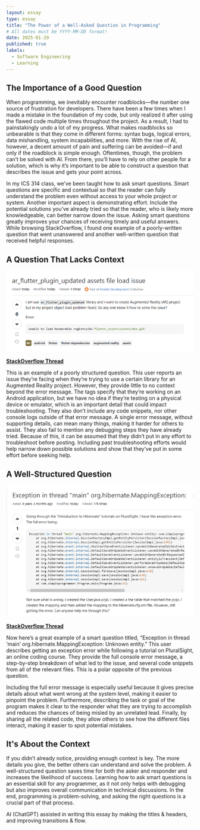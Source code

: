 ```yaml
---
layout: essay
type: essay
title: "The Power of a Well-Asked Question in Programming"
# All dates must be YYYY-MM-DD format!
date: 2025-01-29
published: true
labels:
  - Software Engineering
  - Learning
---
```


## The Importance of a Good Question

When programming, we inevitably encounter roadblocks—the number one source of frustration for developers. There have been a few times when I made a mistake in the foundation of my code, but only realized it after using the flawed code multiple times throughout the project. As a result, I had to painstakingly undo a lot of my progress. What makes roadblocks so unbearable is that they come in different forms: syntax bugs, logical errors, data mishandling, system incapabilities, and more. With the rise of AI, however, a decent amount of pain and suffering can be avoided—if and only if the roadblock is simple enough. Oftentimes, though, the problem can’t be solved with AI. From there, you’ll have to rely on other people for a solution, which is why it’s important to be able to construct a question that describes the issue and gets your point across. 

In my ICS 314 class, we’ve been taught how to ask smart questions. Smart questions are specific and contextual so that the reader can fully understand the problem even without access to your whole project or system. Another important aspect is demonstrating effort. Include the potential solutions you’ve already tried so that the reader, who is likely more knowledgeable, can better narrow down the issue. Asking smart questions greatly improves your chances of receiving timely and useful answers. While browsing StackOverflow, I found one example of a poorly-written question that went unanswered and another well-written question that received helpful responses.

## A Question That Lacks Context

<img width="600px" src="../img/smart-questions/bad-question.png">

<a href="https://stackoverflow.com/questions/79398853/ar-flutter-plugin-updated-assets-file-load-issue" target="_blank"><strong>StackOverflow Thread</strong></a>

This is an example of a poorly structured question. This user reports an issue they’re facing when they’re trying to use a certain library for an Augmented Reality project. However, they provide little to no context beyond the error message. The tags specify that they’re working on an Android application, but we have no idea if they’re testing on a physical device or emulator, which is an important detail that could impact troubleshooting. They also don’t include any code snippets, nor other console logs outside of that error message. A single error message, without supporting details, can mean many things, making it harder for others to assist. They also fail to mention any debugging steps they have already tried. Because of this, it can be assumed that they didn’t put in any effort to troubleshoot before posting. Including past troubleshooting efforts would help narrow down possible solutions and show that they’ve put in some effort before seeking help.

## A Well-Structured Question

<img width="600px" src="../img/smart-questions/good-question.png">

<a href="https://stackoverflow.com/questions/33194384/exception-in-thread-main-org-hibernate-mappingexception-unknown-entity" target="_blank"><strong>StackOverflow Thread</strong></a>

Now here’s a great example of a smart question titled, “Exception in thread ‘main’ org.hibernate.MappingException: Unknown entity.” This user describes getting an exception error while following a tutorial on PluralSight, an online coding course. They provide the full console error message, a step-by-step breakdown of what led to the issue, and several code snippets from all of the relevant files. This is a polar opposite of the previous question.

Including the full error message is especially useful because it gives precise details about what went wrong at the system level, making it easier to pinpoint the problem. Furthermore, describing the task or goal of the program makes it clear to the responder what they are trying to accomplish and reduces the chances of being misled by an unrelated lead. Finally, by sharing all the related code, they allow others to see how the different files interact, making it easier to spot potential mistakes.

## It's About the Context

If you didn’t already notice, providing enough context is key. The more details you give, the better others can understand and solve the problem. A well-structured question saves time for both the asker and responder and increases the likelihood of success. Learning how to ask smart questions is an essential skill for any programmer, as it not only helps with debugging but also improves overall communication in technical discussions. In the end, programming is problem-solving, and asking the right questions is a crucial part of that process.

AI (ChatGPT) assisted in writing this essay by making the titles & headers, and improving transitions & flow.
